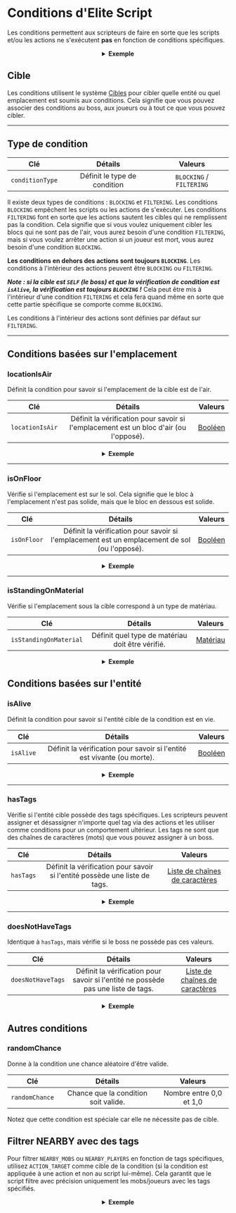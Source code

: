 # Conditions d'Elite Script

Les conditions permettent aux scripteurs de faire en sorte que les scripts et/ou les actions ne s'exécutent **pas** en
fonction de conditions spécifiques.

<div align="center">

<details> 

<summary><b>Exemple</b></summary>

<div align="left">

```yaml
eliteScript:
  Example:
    Events:
    - EliteMobDamagedByPlayerEvent
    Conditions:
      isAlive: true
      Target:
        targetType: SELF
    Actions:
    - action: PLACE_BLOCK
      Target:
        targetType: DIRECT_TARGET
      duration: 20
      material: DIRT
      offset: 0,3,0
      Conditions:
        locationIsAir: true
        Target:
          targetType: ACTION_TARGET
    Cooldowns:
      local: 60
      global: 20
```

Dans cet exemple, le script `Example` ne s'exécutera que si l'élite est toujours en vie, et ne placera un bloc de terre
à 3 blocs au-dessus de l'emplacement de l'élite que si ce bloc est un bloc d'air. Les actions individuelles peuvent
avoir des conditions individuelles.

</div>

</details>

</div>

## Cible

Les conditions utilisent le système [Cibles]($language$/elitemobs/elitescript_targets.md) pour cibler quelle entité ou
quel emplacement est soumis aux conditions. Cela signifie que vous pouvez associer des conditions au boss, aux joueurs
ou à tout ce que vous pouvez cibler.

---

## Type de condition

| Clé | Détails | Valeurs |
| --- | :-: | :-: |
| `conditionType` | Définit le type de condition | `BLOCKING` / `FILTERING` |

Il existe deux types de conditions : `BLOCKING` et `FILTERING`. Les conditions `BLOCKING` empêchent les scripts ou les
actions de s'exécuter. Les conditions `FILTERING` font en sorte que les actions sautent les cibles qui ne remplissent
pas la condition. Cela signifie que si vous voulez uniquement cibler les blocs qui ne sont pas de l'air, vous aurez
besoin d'une condition `FILTERING`, mais si vous voulez arrêter une action si un joueur est mort, vous aurez besoin
d'une condition `BLOCKING`.

**Les conditions en dehors des actions sont toujours `BLOCKING`**. Les conditions à l'intérieur des actions peuvent être `BLOCKING` ou `FILTERING`.

_**Note : si la cible est `SELF` (le boss) et que la vérification de condition est `isAlive`, la vérification est
toujours `BLOCKING` !**_ Cela peut être mis à l'intérieur d'une condition `FILTERING` et cela fera quand même en sorte
que cette partie spécifique se comporte comme `BLOCKING`.

Les conditions à l'intérieur des actions sont définies par défaut sur `FILTERING`.

---

## Conditions basées sur l'emplacement

### locationIsAir

Définit la condition pour savoir si l'emplacement de la cible est de l'air.

| Clé             |                                        Détails                                        |       Valeurs       |
|-----------------|:-------------------------------------------------------------------------------------:|:-------------------:|
| `locationIsAir` | Définit la vérification pour savoir si l'emplacement est un bloc d'air (ou l'opposé). | [Booléen](#boolean) |

<div align="center">

<details> 

<summary><b>Exemple</b></summary>

<div align="left">

```yaml
eliteScript:
  Example:
    Conditions:
      locationIsAir: true
      Target:
        targetType: SELF
        offset: "0,3,0"
```

Vérifie si l'emplacement 2 blocs au-dessus de l'endroit où le boss se tient est de l'air.

</div>

</details>

</div>

---

### isOnFloor

Vérifie si l'emplacement est sur le sol. Cela signifie que le bloc à l'emplacement n'est pas solide, mais que le bloc en
dessous est solide.

| Clé         |                                            Détails                                            |       Valeurs       |
|-------------|:---------------------------------------------------------------------------------------------:|:-------------------:|
| `isOnFloor` | Définit la vérification pour savoir si l'emplacement est un emplacement de sol (ou l'opposé). | [Booléen](#boolean) |

<div align="center">

<details> 

<summary><b>Exemple</b></summary>

<div align="left">

```yaml
eliteScript:
  Example:
    Conditions:
      isOnFloor: true
      Target:
        targetType: SELF
```

</div>

</details>

</div>

---

### isStandingOnMaterial

Vérifie si l'emplacement sous la cible correspond à un type de matériau.

| Clé                    |                     Détails                      |        Valeurs        |
|------------------------|:------------------------------------------------:|:---------------------:|
| `isStandingOnMaterial` | Définit quel type de matériau doit être vérifié. | [Matériau](#material) |

<div align="center">

<details> 

<summary><b>Exemple</b></summary>

<div align="left">

```yaml
eliteScript:
  Example:
    Conditions:
      isStandingOnMaterial: BIRCH_WOOD
      Target:
        targetType: SELF
```

Ne s'exécutera que si le boss se tient sur du BIRCH_WOOD.

</div>

</details>

</div>

## Conditions basées sur l'entité

### isAlive

Définit la condition pour savoir si l'entité cible de la condition est en vie.

| Clé       |                                 Détails                                 |       Valeurs       |
|-----------|:-----------------------------------------------------------------------:|:-------------------:|
| `isAlive` | Définit la vérification pour savoir si l'entité est vivante (ou morte). | [Booléen](#boolean) |

<div align="center">

<details> 

<summary><b>Exemple</b></summary>

<div align="left">

```yaml
eliteScript:
  Example:
    Conditions:
      isAlive: false
      Target:
        targetType: SELF
```

Ne s'exécutera que si le boss est mort.

</div>

</details>

</div>

---

### hasTags

Vérifie si l'entité cible possède des tags spécifiques. Les scripteurs peuvent assigner et désassigner n'importe quel
tag via des actions et les utiliser comme conditions pour un comportement ultérieur. Les tags ne sont que des chaînes de
caractères (mots) que vous pouvez assigner à un boss.

| Clé       |                                  Détails                                   |                    Valeurs                     |
|-----------|:--------------------------------------------------------------------------:|:----------------------------------------------:|
| `hasTags` | Définit la vérification pour savoir si l'entité possède une liste de tags. | [Liste de chaînes de caractères](#string_list) |

<div align="center">

<details> 

<summary><b>Exemple</b></summary>

<div align="left">

```yaml
eliteScript:
  Example:
    Conditions:
      hasTags:
      - isCool
      - hasANiceBeard
      Target:
        targetType: SELF
```

Ne s'exécutera que si le boss a les tags "isCool" et "hasANiceBeard".

</div>

</details>

</div>


---

### doesNotHaveTags

Identique à `hasTags`, mais vérifie si le boss ne possède pas ces valeurs.

| Clé               |                                      Détails                                      |                    Valeurs                     |
|-------------------|:---------------------------------------------------------------------------------:|:----------------------------------------------:|
| `doesNotHaveTags` | Définit la vérification pour savoir si l'entité ne possède pas une liste de tags. | [Liste de chaînes de caractères](#string_list) |

<div align="center">

<details> 

<summary><b>Exemple</b></summary>

<div align="left">

```yaml
eliteScript:
  Example:
    Conditions:
      doesNotHaveTags:
      - isStinky
      - isSus
      Target:
        targetType: SELF
```

Ne s'exécutera que si le boss n'a pas les tags "isStinky" et "isSus".

</div>

</details>

</div>

## Autres conditions

### randomChance

Donne à la condition une chance aléatoire d'être valide.

| Clé | Détails | Valeurs |
| --- | :-: | :-: |
| `randomChance` | Chance que la condition soit valide. | Nombre entre 0,0 et 1,0 |

Notez que cette condition est spéciale car elle ne nécessite pas de cible.

## Filtrer NEARBY avec des tags

Pour filtrer `NEARBY_MOBS` ou `NEARBY_PLAYERS` en fonction de tags spécifiques, utilisez `ACTION_TARGET` comme cible de
la condition (si la condition est appliquée à une action et non au script lui-même). Cela garantit que le script filtre
avec précision uniquement les mobs/joueurs avec les tags spécifiés.

<div align="center">

<details> 

<summary><b>Exemple</b></summary>

<div align="left">

```yaml
eliteScript:
  Example:
    Actions:
    - action: SET_MOB_AI
      Target:
        targetType: NEARBY_MOBS
        range: 40
      bValue: false
      Conditions:
        hasTags:
          - TurnOff
        Target:
          targetType: ACTION_TARGET
```

Ce script recherchera tous les mobs proches ayant le tag `TurnOff` et s'ils ont le tag, il désactivera leur IA.

</div>

</details>

</div>
